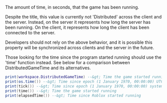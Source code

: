 The amount of time, in seconds, that the game has been running.

Despite the title, this value is currently not 'Distributed' across the client and the server. Instead, on the server it represents how long the server has been running. On the client, it represents how long the client has been connected to the server.

Developers should not rely on the above behavior, and it is possible this property will be synchronized across clients and the server in the future.

Those looking for the time since the program started running should use the 'time' function instead. See below for a comparison between DistributedGameTime and its alternatives.

```lua
print(workspace.DistributedGameTime) --&gt; Time the game started running
print(os.time()) --&gt; Time since epoch (1 January 1970, 00:00:00) UTC
print(tick()) --&gt; Time since epoch (1 January 1970, 00:00:00) system time
print(time()) --&gt; Time the game started running
print(elapsedTime()) --&gt; Time since Roblox started running
```
